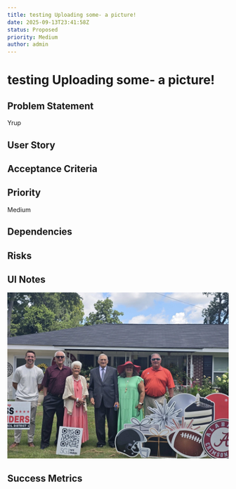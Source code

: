 ```yaml
---
title: testing Uploading some- a picture!
date: 2025-09-13T23:41:58Z
status: Proposed
priority: Medium
author: admin
---
```


# testing Uploading some- a picture!

## Problem Statement
Yrup

## User Story


## Acceptance Criteria


## Priority
Medium

## Dependencies


## Risks


## UI Notes
![image](projects/first-test-project/assets/rampage.bbe55b28.jpg)

## Success Metrics
